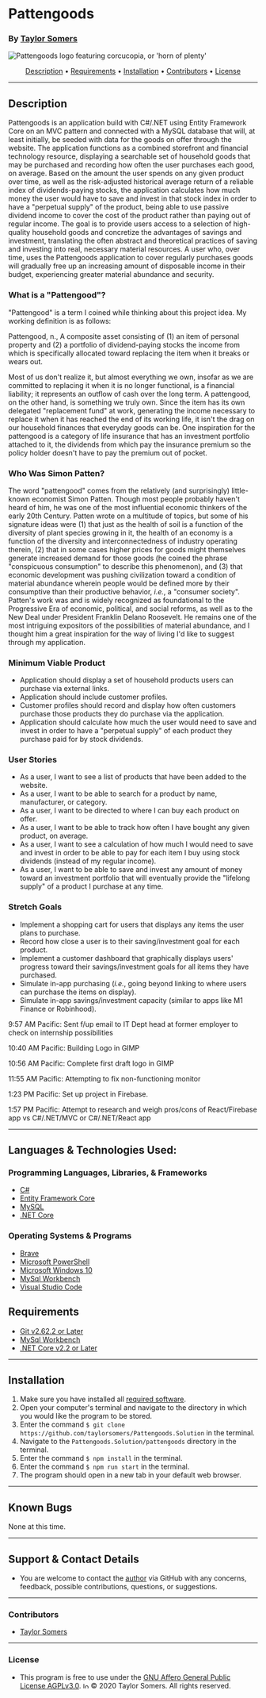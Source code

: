 # Pattengoods

  ### By [Taylor Somers](https://github.com/taylorsomers/)

<img align="center" src="./Pattengoods/wwwroot/img/pattengoods-logo.png" alt="Pattengoods logo featuring corcucopia, or 'horn of plenty'">

<p align="center">
  <a href="#description">Description</a> •
  <a href="#requirements">Requirements</a> •
  <a href="#installation">Installation</a> •
  <a href="#contributors">Contributors</a> •
  <a href="#license">License</a>
</p>

 <hr>

## Description

  Pattengoods is an application build with C#/.NET using Entity Framework Core on an MVC pattern and connected with a MySQL database that will, at least initially, be seeded with data for the goods on offer through the website. The application functions as a combined storefront and financial technology resource, displaying a searchable set of household goods that may be purchased and recording how often the user purchases each good, on average. Based on the amount the user spends on any given product over time, as well as the risk-adjusted historical average return of a reliable index of dividends-paying stocks, the application calculates how much money the user would have to save and invest in that stock index in order to have a "perpetual supply" of the product, being able to use passive dividend income to cover the cost of the product rather than paying out of regular income. The goal is to provide users access to a selection of high-quality household goods and concretize the advantages of savings and investment, translating the often abstract and theoretical practices of saving and investing into real, necessary material resources. A user who, over time, uses the Pattengoods application to cover regularly purchases goods will gradually free up an increasing amount of disposable income in their budget, experiencing greater material abundance and security.

  ### What is a "Pattengood"?
  
  "Pattengood" is a term I coined while thinking about this project idea. My working definition is as follows:

  Pattengood, n., A composite asset consisting of (1) an item of personal property and (2) a portfolio of dividend-paying stocks the income from which is specifically allocated toward replacing the item when it breaks or wears out.

  Most of us don't realize it, but almost everything we own, insofar as we are committed to replacing it when it is no longer functional, is a financial liability; it represents an outflow of cash over the long term. A pattengood, on the other hand, is something we truly own. Since the item has its own delegated "replacement fund" at work, generating the income necessary to replace it when it has reached the end of its working life, it isn't the drag on our household finances that everyday goods can be. One inspiration for the pattengood is a category of life insurance that has an investment portfolio attached to it, the dividends from which pay the insurance premium so the policy holder doesn't have to pay the premium out of pocket.


  ### Who Was Simon Patten?

  The word "pattengood" comes from the relatively (and surprisingly) little-known economist Simon Patten. Though most people probably haven't heard of him, he was one of the most influential economic thinkers of the early 20th Century. Patten wrote on a multitude of topics, but some of his signature ideas were (1) that just as the health of soil is a function of the diversity of plant species growing in it, the health of an economy is a function of the diversity and interconnectedness of industry operating therein, (2) that in some cases higher prices for goods might themselves generate increased demand for those goods (he coined the phrase "conspicuous consumption" to describe this phenomenon), and (3) that economic development was pushing civilization toward a condition of material abundance wherein people would be defined more by their consumptive than their productive behavior, _i.e._, a "consumer society". Patten's work was and is widely recognized as foundational to the Progressive Era of economic, political, and social reforms, as well as to the New Deal under President Franklin Delano Roosevelt. He remains one of the most intriguing expositors of the possibilities of material abundance, and I thought him a great inspiration for the way of living I'd like to suggest through my application.


  ### Minimum Viable Product

  * Application should display a set of household products users can purchase via external links.
  * Application should include customer profiles.
  * Customer profiles should record and display how often customers purchase those products they do purchase via the application.
  * Application should calculate how much the user would need to save and invest in order to have a "perpetual supply" of each product they purchase paid for by stock dividends.


  ### User Stories

  * As a user, I want to see a list of products that have been added to the website.
  * As a user, I want to be able to search for a product by name, manufacturer, or category.
  * As a user, I want to be directed to where I can buy each product on offer.
  * As a user, I want to be able to track how often I have bought any given product, on average.
  * As a user, I want to see a calculation of how much I would need to save and invest in order to be able to pay for each item I buy using stock dividends (instead of my regular income).
  * As a user, I want to be able to save and invest any amount of money toward an investment portfolio that will eventually provide the "lifelong supply" of a product I purchase at any time.


  ### Stretch Goals

  * Implement a shopping cart for users that displays any items the user plans to purchase.
  * Record how close a user is to their saving/investment goal for each product.
  * Implement a customer dashboard that graphically displays users' progress toward their savings/investment goals for all items they have purchased.
  * Simulate in-app purchasing (_i.e._, going beyond linking to where users can purchase the items on display).
  * Simulate in-app savings/investment capacity (similar to apps like M1 Finance or Robinhood).


  9:57 AM Pacific: Sent f/up email to IT Dept head at former employer to check on internship possibilities

  10:40 AM Pacific: Building Logo in GIMP

  10:56 AM Pacific: Complete first draft logo in GIMP

  11:55 AM Pacific: Attempting to fix non-functioning monitor

  1:23 PM Pacific: Set up project in Firebase.

  1:57 PM Pacific: Attempt to research and weigh pros/cons of React/Firebase app vs C#/.NET/MVC or C#/.NET/React app


<hr>

## Languages & Technologies Used:

  ### Programming Languages, Libraries, & Frameworks
  * [C#](https://docs.microsoft.com/en-us/dotnet/csharp/)
  * [Entity Framework Core](https://docs.microsoft.com/en-us/ef/core/)
  * [MySQL](https://www.mysql.com/)
  * [.NET Core](https://dotnet.microsoft.com/download/dotnet-core/2.2)

  ### Operating Systems & Programs
  * [Brave](https://brave.com/)
  * [Microsoft PowerShell](https://docs.microsoft.com/en-us/powershell/)
  * [Microsoft Windows 10](https://www.microsoft.com/en-us/windows/get-windows-10)
  * [MySql Workbench](https://www.mysql.com/products/workbench/)
  * [Visual Studio Code](https://code.visualstudio.com/)


## Requirements
  * [Git v2.62.2 or Later](https://git-scm.com/downloads/)
  * [MySql Workbench](https://www.mysql.com/products/workbench/)
  * [.NET Core v2.2 or Later](https://dotnet.microsoft.com/download/dotnet-core/2.2)

<hr>

## Installation

  1.  Make sure you have installed all <a href="#requirements">required software</a>.
  2.  Open your computer's terminal and navigate to the directory in which you would like the program to be stored.
  3.  Enter the command ```$ git clone https://github.com/taylorsomers/Pattengoods.Solution``` in the terminal.
  4.  Navigate to the ```Pattengoods.Solution/pattengoods``` directory in the terminal.
  5.  Enter the command ```$ npm install``` in the terminal.
  5.  Enter the command ```$ npm run start``` in the terminal.
  5.  The program should open in a new tab in your default web browser.

<hr>

## Known Bugs

  None at this time.

<hr>

## Support & Contact Details

  * You are welcome to contact the [author](https://github.com/taylorsomers/) via GitHub with any concerns, feedback, possible contributions, questions, or suggestions.

<hr>

### Contributors

  * [Taylor Somers](https://github.com/taylorsomers/)

<hr>

### License

  * This program is free to use under the [GNU Affero General Public License AGPLv3.0](https://www.gnu.org/licenses/agpl-3.0.html). <span><img height="12em" src="./Pattengoods/wwwroot/img/AGPLv3Logo.png" alt="logo for the GNU Affero General Public License AGPLv3.0"></span> © 2020 Taylor Somers. All rights reserved.
